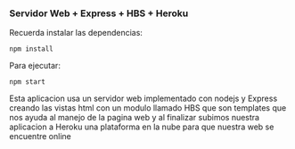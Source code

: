 ### Servidor Web + Express + HBS + Heroku

Recuerda instalar las dependencias:

```
npm install
```

Para ejecutar:

```
npm start
```

Esta aplicacion usa un servidor web implementado con nodejs y Express
creando las vistas html con un modulo llamado HBS que son templates que nos 
ayuda al manejo de la pagina web y al finalizar subimos nuestra aplicacion a Heroku
una plataforma en la nube para que nuestra web se encuentre online
